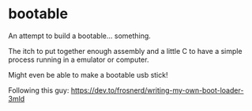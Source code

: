 

# bootable

An attempt to build a bootable... something.

The itch to put together enough assembly and a little C 
to have a simple process running in a emulator or computer.

Might even be able to make a bootable usb stick!

Following this guy: https://dev.to/frosnerd/writing-my-own-boot-loader-3mld


